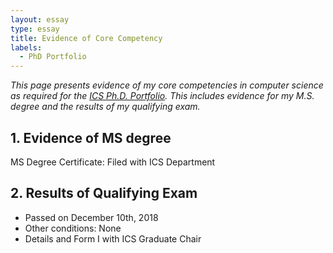 ```yaml
---
layout: essay  
type: essay  
title: Evidence of Core Competency  
labels:
  - PhD Portfolio
---
```


*This page presents evidence of my core competencies in computer science as required for the [ICS Ph.D. Portfolio](http://www.ics.hawaii.edu/academics/graduate-degree-programs/ph-d-in-ics/#phd-portfolio). This includes evidence for my M.S. degree and the results of my qualifying exam.*

## 1. Evidence of MS degree

MS Degree Certificate: Filed with ICS Department

## 2. Results of Qualifying Exam

* Passed on December 10th, 2018
* Other conditions: None
* Details and Form I with ICS Graduate Chair



